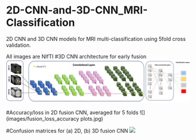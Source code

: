# 2D-CNN-and-3D-CNN_MRI-Classification
 2D CNN and 3D CNN models for MRI multi-classification using 5fold cross validation.

All images are NIfTI
#3D CNN architecture for early fusion
![](images/3D_fusion_model.jpg)



#Accuracy/loss in 2D fusion CNN, averaged for 5 folds
![](images/fusion_loss_accuracy plots.jpg)


#Confusion matrices for (a) 2D, (b) 3D fusion CNN
![](images/2D_3D_fusion_kfold.jpg)
